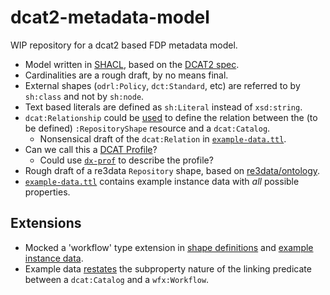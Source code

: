 # dcat2-metadata-model
WIP repository for a dcat2 based FDP metadata model.

- Model written in [SHACL](https://www.w3.org/TR/shacl/), based on the [DCAT2 spec](https://www.w3.org/TR/vocab-dcat-2/).
- Cardinalities are a rough draft, by no means final.
- External shapes (`odrl:Policy`, `dct:Standard`, etc) are referred to by `sh:class` and not by `sh:node`.
- Text based literals are defined as `sh:Literal` instead of `xsd:string`.
- `dcat:Relationship` could be [used](https://www.w3.org/TR/vocab-dcat-2/#qualified-relationship) to define the relation between the (to be defined) `:RepositoryShape` resource and a `dcat:Catalog`.
  - Nonsensical draft of the `dcat:Relation` in [`example-data.ttl`](example-data.ttl#L39-L43).
- Can we call this a [DCAT Profile](https://www.w3.org/TR/vocab-dcat-2/#profiles)?
  - Could use [`dx-prof`](https://www.w3.org/TR/dx-prof/) to describe the profile?
- Rough draft of a re3data `Repository` shape, based on [re3data/ontology](https://github.com/re3data/ontology).
- [`example-data.ttl`](example-data.ttl) contains example instance data with _all_ possible properties.

## Extensions
- Mocked a 'workflow' type extension in [shape definitions](workflow-extension-shapes.ttl) and [example instance data](workflow-extension-example-data.ttl).
- Example data [restates](workflow-extension-example-data.ttl#L5) the subproperty nature of the linking predicate between a `dcat:Catalog` and a `wfx:Workflow`.

